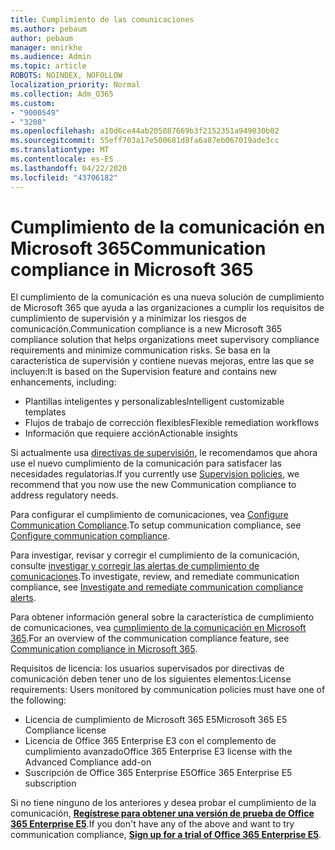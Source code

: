 ```yaml
---
title: Cumplimiento de las comunicaciones
ms.author: pebaum
author: pebaum
manager: mnirkhe
ms.audience: Admin
ms.topic: article
ROBOTS: NOINDEX, NOFOLLOW
localization_priority: Normal
ms.collection: Adm_O365
ms.custom:
- "9000549"
- "3208"
ms.openlocfilehash: a10d6ce44ab205087669b3f2152351a949030b02
ms.sourcegitcommit: 55eff703a17e500681d8fa6a87eb067019ade3cc
ms.translationtype: MT
ms.contentlocale: es-ES
ms.lasthandoff: 04/22/2020
ms.locfileid: "43706182"
---
```

# <a name="communication-compliance-in-microsoft-365"></a><span data-ttu-id="d87d9-102">Cumplimiento de la comunicación en Microsoft 365</span><span class="sxs-lookup"><span data-stu-id="d87d9-102">Communication compliance in Microsoft 365</span></span>

<span data-ttu-id="d87d9-103">El cumplimiento de la comunicación es una nueva solución de cumplimiento de Microsoft 365 que ayuda a las organizaciones a cumplir los requisitos de cumplimiento de supervisión y a minimizar los riesgos de comunicación.</span><span class="sxs-lookup"><span data-stu-id="d87d9-103">Communication compliance is a new Microsoft 365 compliance solution that helps organizations meet supervisory compliance requirements and minimize communication risks.</span></span> <span data-ttu-id="d87d9-104">Se basa en la característica de supervisión y contiene nuevas mejoras, entre las que se incluyen:</span><span class="sxs-lookup"><span data-stu-id="d87d9-104">It is based on the Supervision feature and contains new enhancements, including:</span></span>

- <span data-ttu-id="d87d9-105">Plantillas inteligentes y personalizables</span><span class="sxs-lookup"><span data-stu-id="d87d9-105">Intelligent customizable templates</span></span>
- <span data-ttu-id="d87d9-106">Flujos de trabajo de corrección flexibles</span><span class="sxs-lookup"><span data-stu-id="d87d9-106">Flexible remediation workflows</span></span>
- <span data-ttu-id="d87d9-107">Información que requiere acción</span><span class="sxs-lookup"><span data-stu-id="d87d9-107">Actionable insights</span></span>

<span data-ttu-id="d87d9-108">Si actualmente usa [directivas de supervisión](https://docs.microsoft.com/microsoft-365/compliance/supervision-policies), le recomendamos que ahora use el nuevo cumplimiento de la comunicación para satisfacer las necesidades regulatorias.</span><span class="sxs-lookup"><span data-stu-id="d87d9-108">If you currently use [Supervision policies](https://docs.microsoft.com/microsoft-365/compliance/supervision-policies), we recommend that you now use the new Communication compliance to address regulatory needs.</span></span>

<span data-ttu-id="d87d9-109">Para configurar el cumplimiento de comunicaciones, vea [Configure Communication Compliance](https://docs.microsoft.com/microsoft-365/compliance/communication-compliance-configure).</span><span class="sxs-lookup"><span data-stu-id="d87d9-109">To setup communication compliance, see [Configure communication compliance](https://docs.microsoft.com/microsoft-365/compliance/communication-compliance-configure).</span></span>

<span data-ttu-id="d87d9-110">Para investigar, revisar y corregir el cumplimiento de la comunicación, consulte [investigar y corregir las alertas de cumplimiento de comunicaciones](https://docs.microsoft.com/microsoft-365/compliance/communication-compliance-investigate-remediate).</span><span class="sxs-lookup"><span data-stu-id="d87d9-110">To investigate, review, and remediate communication compliance, see [Investigate and remediate communication compliance alerts](https://docs.microsoft.com/microsoft-365/compliance/communication-compliance-investigate-remediate).</span></span>

<span data-ttu-id="d87d9-111">Para obtener información general sobre la característica de cumplimiento de comunicaciones, vea [cumplimiento de la comunicación en Microsoft 365](https://docs.microsoft.com/microsoft-365/compliance/communication-compliance).</span><span class="sxs-lookup"><span data-stu-id="d87d9-111">For an overview of the communication compliance feature, see [Communication compliance in Microsoft 365](https://docs.microsoft.com/microsoft-365/compliance/communication-compliance).</span></span>

<span data-ttu-id="d87d9-112">Requisitos de licencia: los usuarios supervisados por directivas de comunicación deben tener uno de los siguientes elementos:</span><span class="sxs-lookup"><span data-stu-id="d87d9-112">License requirements: Users monitored by communication policies must have one of the following:</span></span>

- <span data-ttu-id="d87d9-113">Licencia de cumplimiento de Microsoft 365 E5</span><span class="sxs-lookup"><span data-stu-id="d87d9-113">Microsoft 365 E5 Compliance license</span></span>
- <span data-ttu-id="d87d9-114">Licencia de Office 365 Enterprise E3 con el complemento de cumplimiento avanzado</span><span class="sxs-lookup"><span data-stu-id="d87d9-114">Office 365 Enterprise E3 license with the Advanced Compliance add-on</span></span>
- <span data-ttu-id="d87d9-115">Suscripción de Office 365 Enterprise E5</span><span class="sxs-lookup"><span data-stu-id="d87d9-115">Office 365 Enterprise E5 subscription</span></span>

<span data-ttu-id="d87d9-116">Si no tiene ninguno de los anteriores y desea probar el cumplimiento de la comunicación, **[Regístrese para obtener una versión de prueba de Office 365 Enterprise E5](https://go.microsoft.com/fwlink/p/?LinkID=698279)**.</span><span class="sxs-lookup"><span data-stu-id="d87d9-116">If you don't have any of the above and want to try communication compliance, **[Sign up for a trial of Office 365 Enterprise E5](https://go.microsoft.com/fwlink/p/?LinkID=698279)**.</span></span>